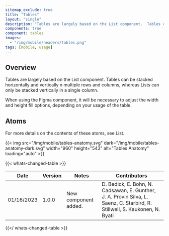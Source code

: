 ```yaml
---
sitemap_exclude: true
title: "Tables"
layout: "single"
description: "Tables are largely based on the List component.  Tables can be stacked horizontally and vertically in multiple rows and columns, whereas Lists can only be stacked vertically in a single column."
components: true
component: tables
images:
  - "/img/mobile/headers/tables.png"
tags: [mobile, usage]
---
```


## Overview

Tables are largely based on the List component.  Tables can be stacked horizontally and vertically n multiple rows and columns, whereas Lists can only be stacked vertically in a single column.

When using the Figma component, it will be necessary to adjust the width and height fill options, depending on your usage of the table.

## Atoms

For more details on the contents of these atoms, see List.

{{< img src="/img/mobile/tables-anatomy.svg" dark="/img/mobile/tables-anatomy-dark.svg" width="960" height="543" alt="Tables Anatomy" loading="auto" >}}


{{< whats-changed-table >}}

| Date       | Version | Notes                               | Contributors |
| ---------- | ------- | ----------------------------------- | ------------ |
| 01/16/2023 | 1.0.0   | New component added. | D. Bedick, E. Bohn, N. Cadsawan, E. Gunther, J. A. Provin Silva, L. Saenz, C. Starbird, R. Stillwell, S. Kaukonen, N. Byati  |

{{</ whats-changed-table >}}
